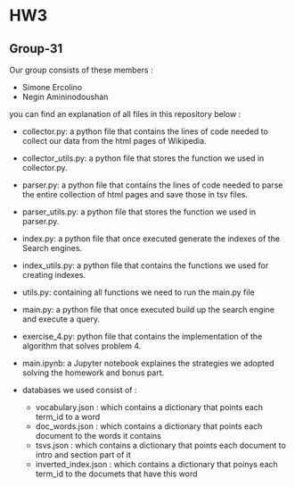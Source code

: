 # HW3
## Group-31
Our group consists of these members : 
* Simone Ercolino
* Negin Amininodoushan



you can find an explanation of all files in this repository below :
- collector.py: a python file that contains the lines of code needed to collect our data from the html pages of Wikipedia.

- collector_utils.py: a python file that stores the function we used in collector.py.

* parser.py: a python file that contains the lines of code needed to parse the entire collection of html pages and save those in tsv files.

- parser_utils.py: a python file that stores the function we used in parser.py.

- index.py: a python file that once executed generate the indexes of the Search engines.

- index_utils.py: a python file that contains the functions we used for creating indexes.

- utils.py: containing all functions we need to run the main.py file

- main.py: a python file that once executed build up the search engine and execute a query. 

- exercise_4.py: python file that contains the implementation of the algorithm that solves problem 4.

- main.ipynb: a Jupyter notebook explaines the strategies we adopted solving the homework and bonus part.

- databases we used consist of :
    - vocabulary.json : which contains a dictionary that points each term_id to a word
    - doc_words.json : which contains a dictionary that points each document to the words it contains
    - tsvs.json : which contains a dictionary that points each document to intro and section part of it
    - inverted_index.json : which contains a dictionary that poinys each term_id to the documets that have this word
